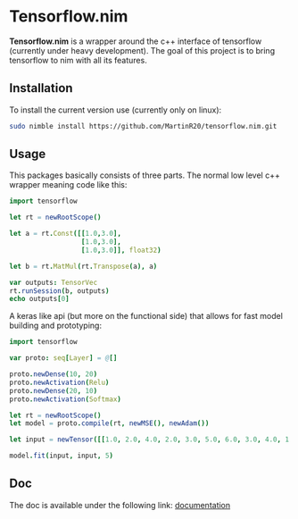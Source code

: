 # Tensorflow.nim

**Tensorflow.nim** is a wrapper around the c++ interface of tensorflow (currently under heavy development). The goal of this project is to bring tensorflow to nim with all its features.

## Installation

To install the current version use (currently only on linux):

```sh
sudo nimble install https://github.com/MartinR20/tensorflow.nim.git
```

## Usage

This packages basically consists of three parts. The normal low level c++ wrapper meaning code like this:

```nim
import tensorflow

let rt = newRootScope()

let a = rt.Const([[1.0,3.0],
                  [1.0,3.0],
                  [1.0,3.0]], float32)

let b = rt.MatMul(rt.Transpose(a), a)

var outputs: TensorVec 
rt.runSession(b, outputs)
echo outputs[0]
```

A keras like api (but more on the functional side) that allows for fast model building and prototyping:

```nim
import tensorflow

var proto: seq[Layer] = @[]

proto.newDense(10, 20)
proto.newActivation(Relu)
proto.newDense(20, 10)
proto.newActivation(Softmax)

let rt = newRootScope()
let model = proto.compile(rt, newMSE(), newAdam())

let input = newTensor([[1.0, 2.0, 4.0, 2.0, 3.0, 5.0, 6.0, 3.0, 4.0, 1.0]], float32)

model.fit(input, input, 5)
```

## Doc
The doc is available under the following link: [documentation](https://martinr20.github.io/tensorflow.nim/tensorflow.html)
